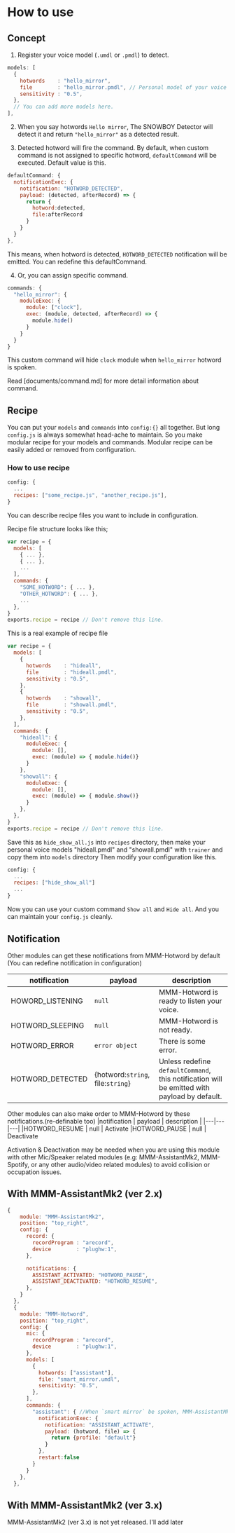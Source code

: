 # How to use

## Concept
1. Register your voice model (`.umdl` or `.pmdl`) to detect.
```js
models: [
  {
    hotwords    : "hello_mirror",
    file        : "hello_mirror.pmdl", // Personal model of your voice "Hello mirror"
    sensitivity : "0.5",
  },
  // You can add more models here.
],
```
2. When you say hotwords `Hello mirror`, The SNOWBOY Detector will detect it and return `"hello_mirror"` as a detected result.

3. Detected hotword will fire the command. By default, when custom command is not assigned to specific hotword, `defaultCommand` will be executed. Default value is this.
```js
defaultCommand: {
  notificationExec: {
    notification: "HOTWORD_DETECTED",
    payload: (detected, afterRecord) => {
      return {
        hotword:detected,
        file:afterRecord
      }
    }
  }
},
```
This means, when hotword is detected, `HOTWORD_DETECTED` notification will be emitted. You can redefine this defaultCommand.

4. Or, you can assign specific command.
```js
commands: {
  "hello_mirror": {
    moduleExec: {
      module: ["clock"],
      exec: (module, detected, afterRecord) => {
        module.hide()
      }
    }
  }
}
```
This custom command will hide `clock` module when `hello_mirror` hotword is spoken.

Read [documents/command.md] for more detail information about command.

## Recipe
You can put your `models` and `commands` into `config:{}` all together. But long `config.js` is always somewhat head-ache to maintain.
So you make modular recipe for your models and commands. Modular recipe can be easily added or removed from configuration.

### How to use recipe
```js
config: {
  ...
  recipes: ["some_recipe.js", "another_recipe.js"],
}
```
You can describe recipe files you want to include in configuration.

Recipe file structure looks like this;
```js
var recipe = {
  models: [
    { ... },
    { ... },
    ...
  ],
  commands: {
    "SOME_HOTWORD": { ... },
    "OTHER_HOTWORD": { ... },
    ...
  },
}
exports.recipe = recipe // Don't remove this line.
```
This is a real example of recipe file

```js
var recipe = {
  models: [
    {
      hotwords    : "hideall",
      file        : "hideall.pmdl",
      sensitivity : "0.5",
    },
    {
      hotwords    : "showall",
      file        : "showall.pmdl",
      sensitivity : "0.5",
    },
  ],
  commands: {
    "hideall": {
      moduleExec: {
        module: [],
        exec: (module) => { module.hide()}
      }
    },
    "showall": {
      moduleExec: {
        module: [],
        exec: (module) => { module.show()}
      }
    },
  },
}
exports.recipe = recipe // Don't remove this line.
```
Save this as `hide_show_all.js` into `recipes` directory, then make your personal voice models "hideall.pmdl" and "showall.pmdl" with `trainer` and copy them into `models` directory
Then modify your configuration like this.

```js
config: {
  ...
  recipes: ["hide_show_all"]
  ...
}
```
Now you can use your custom command `Show all` and `Hide all`. And you can maintain your `config.js` cleanly.

## Notification
Other modules can get these notifications from MMM-Hotword by default (You can redefine notification in configuration)

|notification | payload | description |
|---|---|---|
|HOWORD_LISTENING| `null` | MMM-Hotword is ready to listen your voice.
|HOTWORD_SLEEPING | `null` | MMM-Hotword is not ready.
|HOTWORD_ERROR | `error object` | There is some error.
|HOTWORD_DETECTED | {hotword:`string`, file:`string`} | Unless redefine `defaultCommand`, this notification will be emitted with payload by default.


Other modules can also make order to MMM-Hotword by these notifications.(re-definable too)
|notification | payload | description |
|---|---|---|
|HOTWORD_RESUME | null | Activate
|HOTWORD_PAUSE | null | Deactivate

Activation & Deactivation may be needed when you are using this module with other Mic/Speaker related modules (e.g: MMM-AssistantMk2, MMM-Spotify, or any other audio/video related modules) to avoid collision or occupation issues.


## With MMM-AssistantMk2 (ver 2.x)
```js
{
    module: "MMM-AssistantMk2",
    position: "top_right",
    config: {
      record: {
        recordProgram : "arecord",  
        device        : "plughw:1",
      },

      notifications: {
        ASSISTANT_ACTIVATED: "HOTWORD_PAUSE",
        ASSISTANT_DEACTIVATED: "HOTWORD_RESUME",
      },
    }
  },
  {
    module: "MMM-Hotword",
    position: "top_right",
    config: {
      mic: {
        recordProgram : "arecord",  
        device        : "plughw:1",
      },
      models: [
        {
          hotwords: ["assistant"],
          file: "smart_mirror.umdl",
          sensitivity: "0.5",
        },
      ],
      commands: {
        "assistant": { //When `smart mirror` be spoken, MMM-AssistantMk2 will be activated.
          notificationExec: {
            notification: "ASSISTANT_ACTIVATE",
            payload: (hotword, file) => {
              return {profile: "default"}
            }
          },
          restart:false
        }
      }
    },
  },
  ```


## With MMM-AssistantMk2 (ver 3.x)
MMM-AssistantMk2 (ver 3.x) is not yet released. I'll add later
